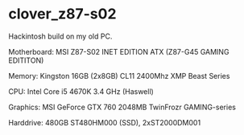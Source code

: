 # clover_z87-s02
Hackintosh build on my old PC.


Motherboard: MSI Z87-S02 INET EDITION ATX (Z87-G45 GAMING EDITITON)

Memory: Kingston 16GB (2x8GB) CL11 2400Mhz XMP Beast Series

CPU: Intel Core i5 4670K 3.4 GHz (Haswell)

Graphics: MSI GeForce GTX 760 2048MB TwinFrozr GAMING-series

Harddrive: 480GB ST480HM000 (SSD), 2xST2000DM001

